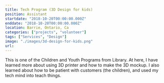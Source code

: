 ```yaml
---
title: Tech Program (3D Design for kids)
position: Assistant
startdate: "2018-10-20T00:00:00.000Z"
enddate: "2018-10-20T00:00:00.000Z"
location: Barrie, Ontario, Ca
categories: ["projects", "volunteer"]
tags: ["Services", "Design"]
image: "./images/3d-design-for-kids.png"
url:
---
```


This is one of the Children and Youth Programs from Library. At here, I have learned more about using 3D printer and how to make the 3D mockup. I also learned about how to be patient with customers (the children), and used my tech mind into teach things.